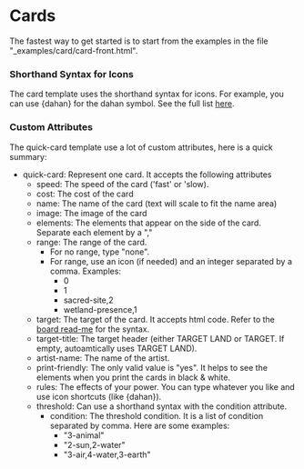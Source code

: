# Cards

The fastest way to get started is to start from the examples in the file "_examples/card/card-front.html".

### Shorthand Syntax for Icons

The card template uses the shorthand syntax for icons. For example, you can use {dahan} for the dahan symbol. See the full list [here](board_front.md#general-icons).

### Custom Attributes

The quick-card template use a lot of custom attributes, here is a quick summary:

- quick-card: Represent one card. It accepts the following attributes
  - speed: The speed of the card ('fast' or 'slow).
  - cost: The cost of the card
  - name: The name of the card (text will scale to fit the name area)
  - image: The image of the card
  - elements: The elements that appear on the side of the card. Separate each element by a ","
  - range: The range of the card.
    - For no range, type "none".
    - For range, use an icon (if needed) and an integer separated by a comma. Examples:
      - 0
      - 1
      - sacred-site,2
      - wetland-presence,1
  - target: The target of the card. It accepts html code. Refer to the [board read-me](_docs/board_front.md#general-icons) for the syntax.
  - target-title: The target header (either TARGET LAND or TARGET. If empty, autoamtically uses TARGET LAND).
  - artist-name: The name of the artist.
  - print-friendly: The only valid value is "yes". It helps to see the elements when you print the cards in black & white.
  - rules: The effects of your power. You can type whatever you like and use icon shortcuts (like {dahan}).
  - threshold: Can use a shorthand syntax with the condition attribute.
    - condition: The threshold condition. It is a list of condition separated by comma. Here are some examples:
      - "3-animal"
      - "2-sun,2-water"
      - "3-air,4-water,3-earth"


